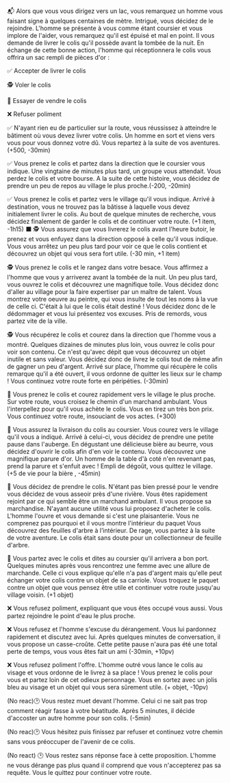 :mailbox_with_mail: Alors que vous vous dirigez vers un lac, vous remarquez un homme vous faisant signe à quelques centaines de mètre. Intrigué, vous décidez de le rejoindre. L'homme se présente à vous comme étant coursier et vous implore de l'aider, vous remarquez qu'il est épuisé et mal en point. Il vous demande de livrer le colis qu'il possède avant la tombée de la nuit.  En échange de cette bonne action, l'homme qui réceptionnera le colis vous offrira un sac rempli de pièces d'or :

:white_check_mark: Accepter de livrer le colis

:detective: Voler le colis

:money_with_wings: Essayer de vendre le colis

:x: Refuser poliment


:white_check_mark: N'ayant rien eu de particulier sur la route, vous réussissez à atteindre le bâtiment où vous devez livrer votre colis. Un homme en sort et viens vers vous pour vous donnez votre dû. Vous repartez à la suite de vos aventures. (+500, -30min)

:white_check_mark: Vous prenez le colis et partez dans la direction que le coursier vous indique. Une vingtaine de minutes plus tard, un groupe vous attendait. Vous perdez le colis et votre bourse. A la suite de cette histoire, vous décidez de prendre un peu de repos au village le plus proche.(-200, -20min)

:white_check_mark: Vous prenez le colis et partez vers le village qu'il vous indique. Arrivé à destination, vous ne trouvez pas la bâtisse à laquelle vous devez initialement livrer le colis. Au bout de quelque minutes de recherche, vous décidez finalement de garder le colis et de continuer votre route. (+1 item, -1h15)
:black_large_square: 
:detective: Vous assurez que vous livrerez le colis avant l'heure butoir, le prenez et vous enfuyez dans la direction opposé à celle qu'il vous indique. Vous vous arrêtez un peu plus tard pour voir ce que le colis contient et découvrez un objet qui vous sera fort utile. (-30 min, +1 item)

:detective: Vous prenez le colis et le rangez dans votre besace. Vous affirmez a l'homme que vous y arriverez avant la tombée de la nuit. Un peu plus tard, vous ouvrez le colis et découvrez une magnifique toile. Vous décidez donc d'aller au village pour la faire expertiser par un maître de talent. Vous montrez votre oeuvre au peintre, qui vous insulte de tout les noms à la vue de celle ci. C'était à lui que le colis était destiné ! Vous décidez donc de le dédommager et vous lui présentez vos excuses. Pris de remords, vous partez vite de la ville.

:detective: Vous récupérez le colis et courez dans la direction que l'homme vous a montré. Quelques dizaines de minutes plus loin, vous ouvrez le colis pour voir son contenu. Ce n'est qu'avec dépit que vous découvrez un objet inutile et sans valeur. Vous décidez donc de livrez le colis tout de même afin de gagner un peu d'argent. Arrivé sur place, l'homme qui récupère le colis remarque qu'il a été ouvert, il vous ordonne de quitter les lieux sur le champ ! Vous continuez votre route forte en péripéties. (-30min)

:money_with_wings: Vous prenez le colis et courez rapidement vers le village le plus proche. Sur votre route, vous croisez le chemin d'un marchand ambulant. Vous l'interpellez pour qu'il vous achète le colis. Vous en tirez un très bon prix. Vous continuez votre route, insouciant de vos actes. (+300)

:money_with_wings: Vous assurez la livraison du colis au coursier. Vous courez vers le village qu'il vous a indiqué. Arrivé à celui-ci, vous décidez de prendre une petite pause dans l'auberge. En dégustant une délicieuse bière au beurre, vous décidez d'ouvrir le colis afin d'en voir le contenu. Vous découvrez une magnifique parure d'or. Un homme de la table d'à coté n'en revenant pas, prend la parure et s'enfuit avec ! Empli de dégoût, vous quittez le village. (+5 de vie pour la bière , -45min)

:money_with_wings: Vous décidez de prendre le colis. N'étant pas bien pressé pour le vendre vous décidez de vous asseoir près d'une rivière. Vous êtes rapidement rejoint par ce qui semble être un marchand ambulant. Il vous propose sa marchandise. N'ayant aucune utilité vous lui proposez d'acheter le colis. L'homme l'ouvre et vous demande si c'est une plaisanterie. Vous ne comprenez pas pourquoi et il vous montre l'intérieur du paquet Vous découvrez des feuilles d'arbre à l’intérieur. De rage, vous partez à la suite de votre aventure. Le colis était sans doute pour un collectionneur de feuille d'arbre.

:money_with_wings: Vous partez avec le colis et dites au coursier qu'il arrivera a bon port. Quelques minutes après vous rencontrez une femme avec une allure de marchande. Celle ci vous explique qu'elle n'a pas d'argent mais qu'elle peut échanger votre colis contre un objet de sa carriole. Vous troquez le paquet contre un objet que vous pensez être utile et continuer votre route jusqu'au village voisin. (+1 objet)

:x: Vous refusez poliment, expliquant que vous êtes occupé vous aussi. Vous partez rejoindre le point d'eau le plus proche.

:x: Vous refusez et l'homme s'excuse du dérangement. Vous lui pardonnez rapidement et discutez avec lui. Après quelques minutes de conversation, il vous propose un casse-croûte. Cette petite pause n'aura pas été une total perte de temps, vous vous êtes fait un ami (-30min, +10pv)

:x: Vous refusez poliment l'offre. L'homme outré vous lance le colis au visage et vous ordonne de le livrez à sa place ! Vous prenez le colis pour vous et partez loin de cet odieux personnage. Vous en sortez avec un jolis bleu au visage et un objet qui vous sera sûrement utile. (+ objet, -10pv)

(No reac):clock2:  Vous restez muet devant l'homme. Celui ci ne sait pas trop comment réagir fasse à votre béatitude. Après 5 minutes, il décide d'accoster un autre homme pour son colis. (-5min)

(No reac):clock2: Vous hésitez puis finissez par refuser et continuez votre chemin sans vous préoccuper de l'avenir de ce colis.

(No react) :clock2: Vous restez sans réponse face à cette proposition. L'homme ne vous dérange pas plus quand il comprend que vous n'accepterez pas sa requête. Vous le quittez pour continuer votre route. 
